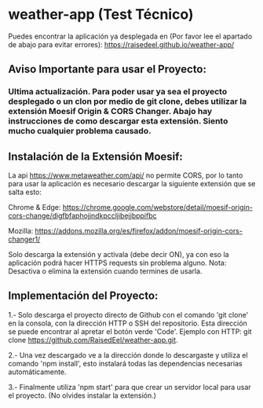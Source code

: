 # weather-app (Test Técnico)

Puedes encontrar la aplicación ya desplegada en (Por favor lee el apartado de abajo para evitar errores):
https://raisedeel.github.io/weather-app/

## Aviso Importante para usar el Proyecto:

### Ultima actualización. Para poder usar ya sea el proyecto desplegado o un clon por medio de git clone, debes utilizar la extensión Moesif Origin & CORS Changer. Abajo hay instrucciones de como descargar esta extensión. Siento mucho cualquier problema causado.

## Instalación de la Extensión Moesif:

La api https://www.metaweather.com/api/ no permite CORS, por lo tanto para usar la aplicación
es necesario descargar la siguiente extensión que se salta esto:

Chrome & Edge:
https://chrome.google.com/webstore/detail/moesif-origin-cors-change/digfbfaphojjndkpccljibejjbppifbc

Mozilla:
https://addons.mozilla.org/es/firefox/addon/moesif-origin-cors-changer1/

Solo descarga la extensión y activala (debe decir ON), ya con eso la aplicación podrá hacer HTTPS requests sin problema alguno.
Nota: Desactiva o elimina la extensión cuando termines de usarla.

## Implementación del Proyecto:

1.- Solo descarga el proyecto directo de Github con el comando 'git clone' en la consola, con la dirección HTTP o SSH del repositorio. Esta dirección se puede encontrar al apretar el botón verde 'Code'. Ejemplo con HTTP: git clone https://github.com/RaisedEel/weather-app.git.

2.- Una vez descargado ve a la dirección donde lo descargaste y utiliza el comando 'npm install', esto instalará todas las dependencias necesarias automáticamente.

3.- Finalmente utiliza 'npm start' para que crear un servidor local para usar el proyecto. (No olvides instalar la extensión.)
